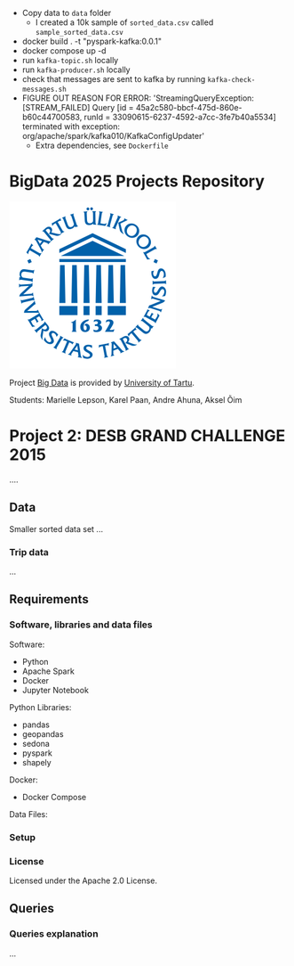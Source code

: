 - Copy data to `data` folder
  - I created a 10k sample of `sorted_data.csv` called `sample_sorted_data.csv`
- docker build . -t "pyspark-kafka:0.0.1"
- docker compose up -d
- run `kafka-topic.sh` locally
- run `kafka-producer.sh` locally
- check that messages are sent to kafka by running `kafka-check-messages.sh`
- FIGURE OUT REASON FOR ERROR: 'StreamingQueryException: [STREAM_FAILED] Query [id = 45a2c580-bbcf-475d-860e-b60c44700583, runId = 33090615-6237-4592-a7cc-3fe7b40a5534] terminated with exception: org/apache/spark/kafka010/KafkaConfigUpdater'
    - Extra dependencies, see `Dockerfile`
 


# BigData 2025 Projects Repository

![TartuLogo](./images/logo_ut_0.png)

Project [Big Data](https://courses.cs.ut.ee/2025/bdm/spring/Main/HomePage) is provided by [University of Tartu](https://courses.cs.ut.ee/).

Students: Marielle Lepson, Karel Paan, Andre Ahuna, Aksel Õim

# Project 2: DESB GRAND CHALLENGE 2015

....

## Data

Smaller sorted data set ...

### Trip data
...


## Requirements
### Software, libraries and data files
Software:
- Python
- Apache Spark
- Docker
- Jupyter Notebook

Python Libraries:
- pandas
- geopandas
- sedona
- pyspark
- shapely

Docker:
- Docker Compose

Data Files:  


### Setup



### License

Licensed under the Apache 2.0 License.

## Queries 


### Queries explanation

...
